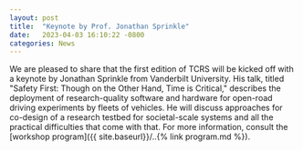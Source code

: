 ```yaml
---
layout: post
title:  "Keynote by Prof. Jonathan Sprinkle"
date:   2023-04-03 16:10:22 -0800
categories: News
---
```

We are pleased to share that the first edition of TCRS will be kicked off with a keynote by Jonathan Sprinkle from Vanderbilt University. His talk, titled "Safety First: Though on the Other Hand, Time is Critical," describes the deployment of research-quality software and hardware for open-road driving experiments by fleets of vehicles. He will discuss approaches for co-design of a research testbed for societal-scale systems and all the practical difficulties that come with that. For more information, consult the [workshop program]({{ site.baseurl}}/..{% link program.md %}).
